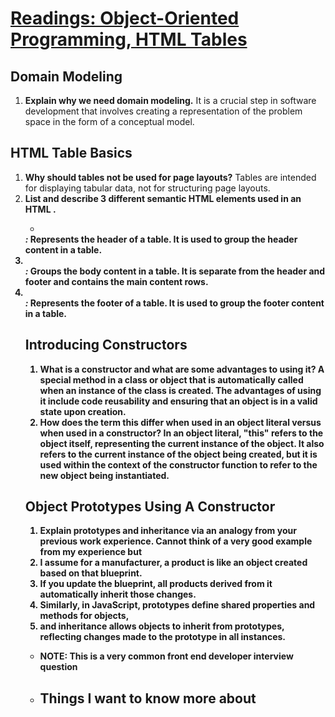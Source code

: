 # [Readings: Object-Oriented Programming, HTML Tables](https://github.com/codefellows/seattle-code-201d108/tree/main/class-07)
## Domain Modeling
1. **Explain why we need domain modeling.** It is a crucial step in software development that involves creating a representation of the problem space  in the form of a conceptual model.

## HTML Table Basics
1. **Why should tables not be used for page layouts?** Tables are intended for displaying tabular data, not for structuring page layouts. 
2. **List and describe 3 different semantic HTML elements used in an HTML <table>.**
* ***<thead>:*** Represents the header of a table. It is used to group the header content in a table.
* ***<tbody>:*** Groups the body content in a table. It is separate from the header and footer and contains the main content rows.
* ***<tfoot>:*** Represents the footer of a table. It is used to group the footer content in a table.

## Introducing Constructors
1. **What is a constructor and what are some advantages to using it?** A special method in a class or object that is automatically called when an instance of the class is created. The advantages of using it include code reusability and ensuring that an object is in a valid state upon creation.
2. **How does the term this differ when used in an object literal versus when used in a constructor?** In an object literal, "this" refers to the object itself, representing the current instance of the object. It also refers to the current instance of the object being created, but it is used within the context of the constructor function to refer to the new object being instantiated.

## Object Prototypes Using A Constructor
1. **Explain prototypes and inheritance via an analogy from your previous work experience.** Cannot think of a very good example from my experience but
2. I assume for a manufacturer, a product is like an object created based on that blueprint.
3. If you update the blueprint, all products derived from it automatically inherit those changes.
4. Similarly, in JavaScript, prototypes define shared properties and methods for objects,
5. and inheritance allows objects to inherit from prototypes, reflecting changes made to the prototype in all instances.
* **NOTE: This is a very common front end developer interview question**

* ## Things I want to know more about
